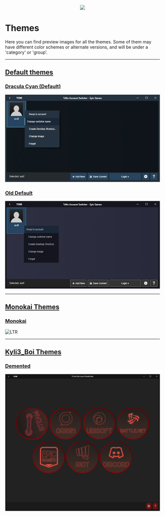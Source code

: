 
<p align="center">
  <a href="https://tcno.co/">
    <img src="https://raw.githubusercontent.com/TcNobo/TcNo-Acc-Switcher-Themes/master/other/img/Themes_Banner.png"></a>
</p>

# Themes

Here you can find preview images for all the themes. Some of them may have different color schemes or alternate versions, and will be under a 'category' or 'group'. 

---

## [Default themes](Themes/Default_Themes)

### [Dracula Cyan (Default)](Themes/Default_Themes/Dracula_Cyan)

![Dracula Cyan Screenshot](Themes/Default_Themes/Dracula_Cyan/Switcher.png)

### [Old Default](Themes/Default_Themes/Old_Default)

![Default Screenshot](Themes/Default_Themes/Old_Default/Switcher.png)

---

## [Monokai Themes](Themes/Monokai_Themes)
### [Monokai](Themes/Monokai_Themes/Monokai)

![LTR](https://i.imgur.com/1nM5ESe.png)

---

## [Kyli3_Boi Themes](Themes/Kyli3_Boi_Themes)
### [Demented](Themes/Kyli3_Boi_Themes/Demented)

![Demented Screenshot](Themes/Kyli3_Boi_Themes/Demented/Menu.png)
